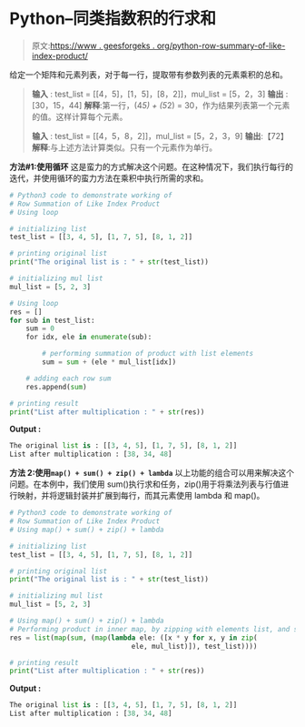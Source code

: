 # Python–同类指数积的行求和

> 原文:[https://www . geesforgeks . org/python-row-summary-of-like-index-product/](https://www.geeksforgeeks.org/python-row-summation-of-like-index-product/)

给定一个矩阵和元素列表，对于每一行，提取带有参数列表的元素乘积的总和。

> **输入** : test_list = [[4，5]，[1，5]，[8，2]]，mul_list = [5，2，3]
> **输出** : [30，15，44]
> **解释**:第一行，(4*5) + (5*2) = 30，作为结果列表第一个元素的值。这样计算每个元素。
> 
> **输入** : test_list = [[4，5，8，2]]，mul_list = [5，2，3，9]
> **输出**:【72】
> **解释**:与上述方法计算类似。只有一个元素作为单行。

**方法#1:使用循环**
这是蛮力的方式解决这个问题。在这种情况下，我们执行每行的迭代，并使用循环的蛮力方法在乘积中执行所需的求和。

```py
# Python3 code to demonstrate working of 
# Row Summation of Like Index Product
# Using loop

# initializing list
test_list = [[3, 4, 5], [1, 7, 5], [8, 1, 2]] 

# printing original list
print("The original list is : " + str(test_list))

# initializing mul list  
mul_list = [5, 2, 3]

# Using loop
res = []
for sub in test_list:
    sum = 0
    for idx, ele in enumerate(sub):

        # performing summation of product with list elements
        sum = sum + (ele * mul_list[idx])

    # adding each row sum
    res.append(sum)

# printing result 
print("List after multiplication : " + str(res))
```

**Output :**

```py
The original list is : [[3, 4, 5], [1, 7, 5], [8, 1, 2]]
List after multiplication : [38, 34, 48]

```

**方法 2:使用`map() + sum() + zip() + lambda`**
以上功能的组合可以用来解决这个问题。在本例中，我们使用 sum()执行求和任务，zip()用于将乘法列表与行值进行映射，并将逻辑封装并扩展到每行，而其元素使用 lambda 和 map()。

```py
# Python3 code to demonstrate working of 
# Row Summation of Like Index Product
# Using map() + sum() + zip() + lambda

# initializing list
test_list = [[3, 4, 5], [1, 7, 5], [8, 1, 2]] 

# printing original list
print("The original list is : " + str(test_list))

# initializing mul list  
mul_list = [5, 2, 3]

# Using map() + sum() + zip() + lambda
# Performing product in inner map, by zipping with elements list, and sum at outer map() used.
res = list(map(sum, (map(lambda ele: ([x * y for x, y in zip(
                              ele, mul_list)]), test_list))))

# printing result 
print("List after multiplication : " + str(res))
```

**Output :**

```py
The original list is : [[3, 4, 5], [1, 7, 5], [8, 1, 2]]
List after multiplication : [38, 34, 48]

```